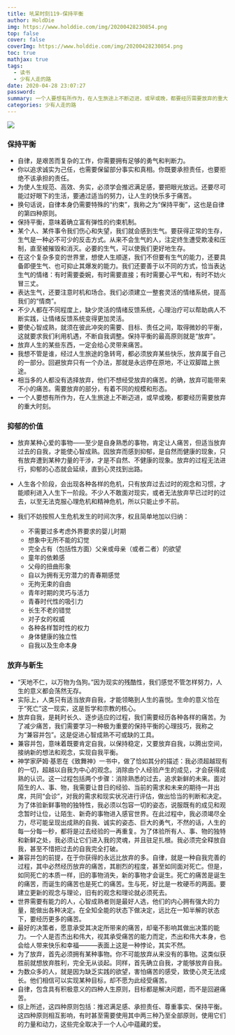 ```yaml
---
title: 吼呆时刻119-保持平衡
author: HoldDie
img: https://www.holddie.com/img/20200428230854.png
top: false
cover: false
coverImg: https://www.holddie.com/img/20200428230854.png
toc: true
mathjax: true
tags:
  - 读书
  - 少有人走的路
date: 2020-04-28 23:07:27
password:
summary: 一个人要想有所作为，在人生旅途上不断迈进，或早或晚，都要经历需要放弃的重大时刻。
categories: 少有人走的路
---
```


![](https://www.holddie.com/img/20200428230854.png)

### 保持平衡

- 自律，是艰苦而复杂的工作，你需要拥有足够的勇气和判断力。
- 你以追求诚实为己任，也需要保留部分事实和真相。你既要承担责任，也要拒绝不该承担的责任。
- 为使人生规范、高效、务实，必须学会推迟满足感，要把眼光放远。还要尽可能过好眼下的生活，要通过适当的努力，让人生的快乐多于痛苦。
- 换句话说，自律本身仍需要特殊的“约束”，我称之为“保持平衡”，这也是自律的第四种原则。
- 保持平衡，意味着确立富有弹性的约束机制。
- 某个人、某件事令我们伤心和失望，我们就会感到生气。要获得正常的生存，生气是一种必不可少的反击方式。从来不会生气的人，注定终生遭受欺凌和压制，直至被摧毁和消灭。必要的生气，可以使我们更好地生存。
- 在这个复杂多变的世界里，想使人生顺遂，我们不但要有生气的能力，还要具备即便生气、也可抑止其爆发的能力。我们还要善于以不同的方式，恰当表达生气的情绪：有时需要委婉，有时需要直接；有时需要心平气和，有时不妨火冒三丈。
- 表达生气，还要注意时机和场合。我们必须建立一整套灵活的情绪系统，提高我们的“情商”。
- 不少人都在不同程度上，缺少灵活的情绪反馈系统，心理治疗可以帮助病人不断实践，让情绪反馈系统变得更加灵活。
- 要使心智成熟，就须在彼此冲突的需要、目标、责任之间，取得微妙的平衡，这就要求我们利用机遇，不断自我调整。保持平衡的最高原则就是“放弃”。
- 放弃人生的某些东西，一定会给心灵带来痛苦。
- 我想不管是谁，经过人生旅途的急转弯，都必须放弃某些快乐，放弃属于自己的一部分。回避放弃只有一个办法，那就是永远停在原地，不让双脚踏上旅途。
- 相当多的人都没有选择放弃，他们不想经受放弃的痛苦。的确，放弃可能带来不小的痛苦。需要放弃的部分，有着不同的规模和形态。
- 一个人要想有所作为，在人生旅途上不断迈进，或早或晚，都要经历需要放弃的重大时刻。

### 抑郁的价值

- 放弃某种心爱的事物——至少是自身熟悉的事物，肯定让人痛苦，但适当放弃过去的自我，才能使心智成熟。因放弃而感到抑郁，是自然而健康的现象，只有放弃遭到某种力量的干涉，才是不自然、不健康的现象。放弃的过程无法进行，抑郁的心态就会延续，直到心灵找到出路。
- 人生各个阶段，会出现各种各样的危机，只有放弃过去过时的观念和习惯，才能顺利进入人生下一阶段。不少人不敢面对现实，或者无法放弃早已过时的过去，以至无法克服心理危机和精神危机，所以只能止步不前。
- 我们不妨按照人生危机发生的时间次序，权且简单地加以归纳：

  - 不需要过多考虑外界要求的婴儿时期
  - 想象中无所不能的幻觉
  - 完全占有（包括性方面）父亲或母亲（或者二者）的欲望
  - 童年的依赖感
  - 父母的扭曲形象
  - 自以为拥有无穷潜力的青春期感觉
  - 无拘无束的自由
  - 青年时期的灵巧与活力
  - 青春时代性的吸引力
  - 长生不老的错觉
  - 对子女的权威
  - 各种各样暂时性的权力
  - 身体健康的独立性
  - 自我以及生命本身

### 放弃与新生

- “天地不仁，以万物为刍狗。”因为现实的残酷性，我们感觉不管怎样努力，人生的意义都会荡然无存。
- 实际上，人类只有适当放弃自我，才能领略到人生的喜悦。生命的意义恰在于“死亡”这一现实，这是哲学和宗教的核心。
- 放弃自我，是耗时长久、逐步适应的过程，我们需要经历各种各样的痛苦。为了减少痛苦，我们需要学习一种极为重要的保持平衡的心理技巧，我称之为“兼容并包”。这是促进心智成熟不可或缺的工具。
- 兼容并包，意味着既要肯定自我，以保持稳定，又要放弃自我，以腾出空间，接纳新的想法和观念，实现自我平衡。
- 神学家萨姆·基恩在《致舞神》一书中，做了恰如其分的描述：我必须超越现有的一切，超越以自我为中心的观念。消除由个人经验产生的成见，才会获得成熟的认识。这一过程包括两个步骤：消除熟悉的过去，追求新鲜的未来。面对陌生的人、事、物，我需要让昔日的经验、当前的需求和未来的期待一并出席，共同“会诊”，对我的需求和现实状况进行评估，做出恰当的判断和决定。为了体验新鲜事物的独特性，我必须以包容一切的姿态，说服既有的成见和观念暂时让位，让陌生、新奇的事物进入感官世界。在此过程中，我必须竭尽全力，尽可能呈现出成熟的自我、诚实的姿态、巨大的勇气，不然的话，人生的每一分每一秒，都将是过去经验的一再重复。为了体验所有人、事、物的独特和新鲜之处，我必须让它们进入我的灵魂，并且驻足扎根。我必须完全释放自我，甚至不惜把过去的自我完全打破。
- 兼容并包的前提，在于你获得的永远比放弃的多。自律，就是一种自我完善的过程，其中必然经历放弃的痛苦，其剧烈的程度，甚至如同面对死亡。但是，如同死亡的本质一样，旧的事物消失，新的事物才会诞生。死亡的痛苦是诞生的痛苦，而诞生的痛苦也是死亡的痛苦。生与死，好比是一枚硬币的两面。要建立更新的观念与理论，旧有的观念和理论就必须死去。
- 世界需要有能力的人，心智成熟者则是最好人选，他们的内心拥有强大的力量，能做出各种决定。在全知全能的状态下做决定，远比在一知半解的状态下，要经历更多的痛苦。
- 最好的决策者，愿意承受其决定所带来的痛苦，却毫不影响其做出决策的能力。一个人是否杰出和伟大，视其承受痛苦的能力而定，杰出和伟大本身，也会给人带来快乐和幸福———表面上这是一种悖论，其实不然。
- 为了放弃，首先必须拥有某种事物。你不可能放弃从来没有的事物。这类似获胜前就想放弃胜利，完全无从谈起。同样，首先确立自我，才能够放弃自我。
- 为数众多的人，就是因为缺乏实践的欲望，害怕痛苦的感受，致使心灵无法成长。他们相信可以实现某种目标，却不愿为此经受痛苦。
- 自律，包含具有积极意义的四种人生原则，目标都是解决问题，而不是回避痛苦。
- 综上所述，这四种原则包括：推迟满足感、承担责任、尊重事实、保持平衡。这四种原则相互影响，有时甚至需要使用其中两三种乃至全部原则，使用它们的力量和动力，这些完全取决于一个人心中蕴藏的爱。

